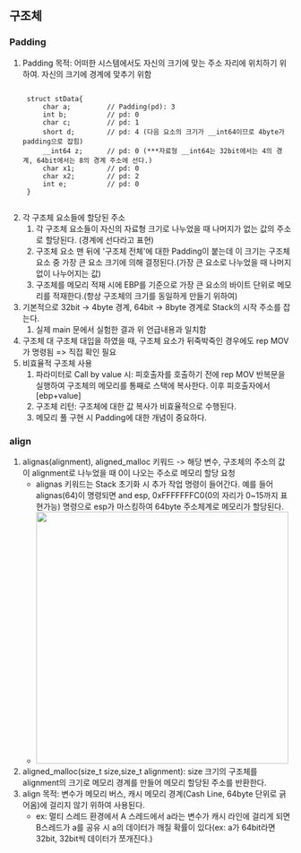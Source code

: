 ## 구조체
### Padding
1. Padding 목적: 어떠한 시스템에서도 자신의 크기에 맞는 주소 자리에 위치하기 위하여. 자신의 크기에 경계에 맞추기 위함
	<pre><code>
	struct stData{
		char a;			// Padding(pd): 3
		int b;			// pd: 0
		char c;			// pd: 1
		short d;		// pd: 4 (다음 요소의 크기가 __int64이므로 4byte가 padding으로 잡힘)
		__int64 z;		// pd: 0 (***자료형 __int64는 32bit에서는 4의 경계, 64bit에서는 8의 경계 주소에 선다.)
		char x1;		// pd: 0
		char x2;		// pd: 2
		int e;			// pd: 0
	}
	</code></pre>		
2. 각 구조체 요소들에 할당된 주소
	1) 각 구조체 요소들이 자신의 자료형 크기로 나누었을 때 나머지가 없는 값의 주소로 할당된다. (경계에 선다라고 표현)
	2) 구조체 요소 맨 뒤에 '구조체 전체'에 대한 Padding이 붙는데 이 크기는 구조체 요소 중 가장 큰 요소 크기에 의해 결정된다.(가장 큰 요소로 나누었을 때 나머지 없이 나누어지는 값)
	3) 구조체를 메모리 적재 시에 EBP를 기준으로 가장 큰 요소의 바이트 단위로 메모리를 적재한다.(항상 구조체의 크기를 동일하게 만들기 위하여)
3. 기본적으로 32bit -> 4byte 경계, 64bit -> 8byte 경계로 Stack의 시작 주소를 잡는다.
	1) 실제 main 문에서 실험한 결과 위 언급내용과 일치함
4. 구조체 대 구조체 대입을 하였을 때, 구조체 요소가 뒤죽박죽인 경우에도 rep MOV가 명령됨 => 직접 확인 필요
5. 비효율적 구조체 사용
	1) 파라미터로 Call by value 시: 피호출자를 호출하기 전에 rep MOV 반복문을 실행하여 구조체의 메모리를 통째로 스택에 복사한다. 이후 피호출자에서 [ebp+value]
	2) 구조체 리턴: 구조체에 대한 값 복사가 비효율적으로 수행된다.
	3) 메모리 풀 구현 시 Padding에 대한 개념이 중요하다.

### align
1. alignas(alignment), aligned_malloc 키워드 -> 해당 변수, 구조체의 주소의 값이 alignment로 나누었을 때 0이 나오는 주소로 메모리 할당 요청
	* alignas 키워드는 Stack 초기화 시 추가 작업 명령이 들어간다. 예를 들어 alignas(64)이 명령되면 and esp, 0xFFFFFFFC0(0의 자리가 0~15까지 표현가능) 명령으로 esp가 마스킹하여 64byte 주소체계로 메모리가 할당된다.
	* <img width=450 src="https://user-images.githubusercontent.com/95362065/177334253-36ead656-45a1-4ccf-998e-6a193c1cb462.PNG">
2. aligned_malloc(size_t size,size_t alignment): size 크기의 구조체를 alignment의 크기로 메모리 경계를 만들어 메모리 할당된 주소를 반환한다.
3. align 목적: 변수가 메모리 버스, 캐시 메모리 경계(Cash Line, 64byte 단위로 긁어옴)에 걸리지 않기 위하여 사용된다.
	* ex: 멀티 스레드 환경에서 A 스레드에서 a라는 변수가 캐시 라인에 걸리게 되면 B스레드가 a를 공유 시 a의 데이터가 깨질 확률이 있다(ex: a가 64bit라면 32bit, 32bit씩 데이터가 쪼개진다.)
